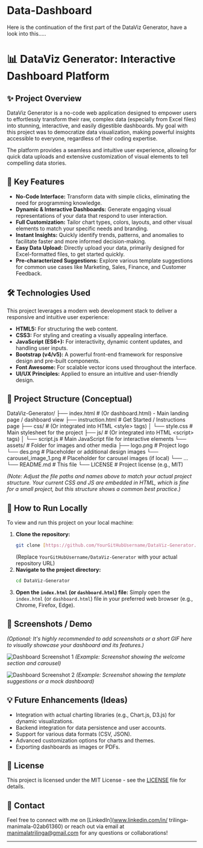 # Data-Dashboard
Here is the continuation of the first part of the DataViz Generator, have a look into this.....

# 📊 DataViz Generator: Interactive Dashboard Platform

## ✨ Project Overview

DataViz Generator is a no-code web application designed to empower users to effortlessly transform their raw, complex data (especially from Excel files) into stunning, interactive, and easily digestible dashboards. My goal with this project was to democratize data visualization, making powerful insights accessible to everyone, regardless of their coding expertise.

The platform provides a seamless and intuitive user experience, allowing for quick data uploads and extensive customization of visual elements to tell compelling data stories.

## 🚀 Key Features

* **No-Code Interface:** Transform data with simple clicks, eliminating the need for programming knowledge.
* **Dynamic & Interactive Dashboards:** Generate engaging visual representations of your data that respond to user interaction.
* **Full Customization:** Tailor chart types, colors, layouts, and other visual elements to match your specific needs and branding.
* **Instant Insights:** Quickly identify trends, patterns, and anomalies to facilitate faster and more informed decision-making.
* **Easy Data Upload:** Directly upload your data, primarily designed for Excel-formatted files, to get started quickly.
* **Pre-characterized Suggestions:** Explore various template suggestions for common use cases like Marketing, Sales, Finance, and Customer Feedback.

## 🛠️ Technologies Used

This project leverages a modern web development stack to deliver a responsive and intuitive user experience:

* **HTML5:** For structuring the web content.
* **CSS3:** For styling and creating a visually appealing interface.
* **JavaScript (ES6+):** For interactivity, dynamic content updates, and handling user inputs.
* **Bootstrap (v4/v5):** A powerful front-end framework for responsive design and pre-built components.
* **Font Awesome:** For scalable vector icons used throughout the interface.
* **UI/UX Principles:** Applied to ensure an intuitive and user-friendly design.

## 📂 Project Structure (Conceptual)

DataViz-Generator/
├── index.html          # (Or dashboard.html) - Main landing page / dashboard view
├── instruction.html    # Get Started / Instructions page
├── css/                # (Or integrated into HTML &lt;style> tags)
│   └── style.css       # Main stylesheet for the project
├── js/                 # (Or integrated into HTML &lt;script> tags)
│   └── script.js       # Main JavaScript file for interactive elements
└── assets/             # Folder for images and other media
├── logo.png        # Project logo
└── des.png         # Placeholder or additional design images
└── carousel_image_1.png # Placeholder for carousel images (if local)
└── ...
└── README.md           # This file
└── LICENSE             # Project license (e.g., MIT)

*(Note: Adjust the file paths and names above to match your actual project structure. Your current CSS and JS are embedded in HTML, which is fine for a small project, but this structure shows a common best practice.)*

## 🏃 How to Run Locally

To view and run this project on your local machine:

1.  **Clone the repository:**
    ```bash
    git clone [https://github.com/YourGitHubUsername/DataViz-Generator.git](https://github.com/YourGitHubUsername/DataViz-Generator.git)
    ```
    (Replace `YourGitHubUsername/DataViz-Generator` with your actual repository URL)
2.  **Navigate to the project directory:**
    ```bash
    cd DataViz-Generator
    ```
3.  **Open the `index.html` (or `dashboard.html`) file:** Simply open the `index.html` (or `dashboard.html`) file in your preferred web browser (e.g., Chrome, Firefox, Edge).

## 📸 Screenshots / Demo

*(Optional: It's highly recommended to add screenshots or a short GIF here to visually showcase your dashboard and its features.)*

![Dashboard Screenshot 1](link-to-your-screenshot-1.png)
*(Example: Screenshot showing the welcome section and carousel)*

![Dashboard Screenshot 2](link-to-your-screenshot-2.png)
*(Example: Screenshot showing the template suggestions or a mock dashboard)*

## 💡 Future Enhancements (Ideas)

* Integration with actual charting libraries (e.g., Chart.js, D3.js) for dynamic visualizations.
* Backend integration for data persistence and user accounts.
* Support for various data formats (CSV, JSON).
* Advanced customization options for charts and themes.
* Exporting dashboards as images or PDFs.

## 📄 License

This project is licensed under the MIT License - see the [LICENSE](LICENSE) file for details.

## 📧 Contact

Feel free to connect with me on [LinkedIn](www.linkedin.com/in/
trilinga-manimala-02ab61360) or reach out via email at [manimalatrilinga@gmail.com](mailto:YOUR_EMAIL@example.com) for any questions or collaborations!

---
